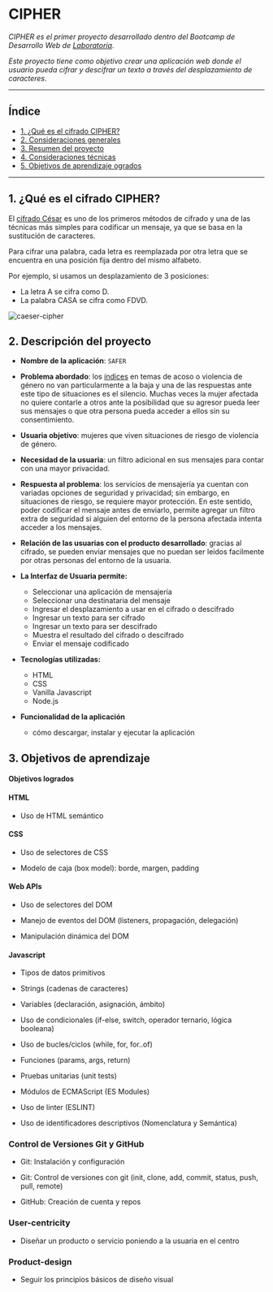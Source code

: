 # CIPHER

*CIPHER es el primer proyecto desarrollado dentro del Bootcamp de Desarrollo Web de [Laboratoria](https://postula.laboratoria.la/scl?utm_source=instapage&utm_medium=referral&utm_campaign=main_page)*.

*Este proyecto tiene como objetivo crear una aplicación web donde el usuario pueda cifrar y descifrar un texto a través del desplazamiento de caracteres*.

***

## Índice

* [1. ¿Qué es el cifrado CIPHER?](#1-¿-qué-es-el-cifrado-cipher-?)
* [2. Consideraciones generales](#2-consideraciones-generales)
* [3. Resumen del proyecto](#3-resumen-del-proyecto)
* [4. Consideraciones técnicas](#4-consideraciones-técnicas)
* [5. Objetivos de aprendizaje ogrados](#5-objetivos-de-aprendizaje-logrados)

***

## 1. ¿Qué es el cifrado CIPHER?

El [cifrado César](https://en.wikipedia.org/wiki/Caesar_cipher) es uno de los primeros métodos de cifrado y una de las técnicas más simples para codificar un mensaje, ya que se basa en la sustitución de caracteres.

Para cifrar una palabra, cada letra es reemplazada por otra letra que se encuentra en una posición fija dentro del mismo alfabeto.

Por ejemplo, si usamos un desplazamiento de 3 posiciones:

* La letra A se cifra como D.
* La palabra CASA se cifra como FDVD.

![caeser-cipher](https://upload.wikimedia.org/wikipedia/commons/thumb/2/2b/Caesar3.svg/2000px-Caesar3.svg.png)

## 2. Descripción del proyecto

* **Nombre de la aplicación**: `SAFER`

* **Problema abordado**: los [índices](https://ocac.cl/observatorio-contra-el-acoso-chile-lanza-primera-encuesta-nacional-sobre-acoso-sexual-en-chile/) en temas de acoso o violencia de género no van particularmente a la baja y una de las respuestas ante este tipo de situaciones es el silencio. Muchas veces la mujer afectada no quiere contarle a otros ante la posibilidad que su agresor pueda leer sus mensajes o que otra persona pueda acceder a ellos sin su consentimiento.

* **Usuaria objetivo**: mujeres que viven situaciones de riesgo de violencia de género.

* **Necesidad de la usuaria**: un filtro adicional en sus mensajes para contar con una mayor privacidad.

* **Respuesta al problema**: los servicios de mensajería ya cuentan con variadas opciones de seguridad y privacidad; sin embargo, en situaciones de riesgo, se requiere mayor protección. En este sentido, poder codificar el mensaje antes de enviarlo, permite agregar un filtro extra de seguridad si alguien del entorno de la persona afectada intenta acceder a los mensajes.

* **Relación de las usuarias con el producto desarrollado**: gracias al cifrado, se pueden enviar mensajes que no puedan ser leídos facilmente por otras personas del entorno de la usuaria.

* **La Interfaz de Usuaria permite:**

  * Seleccionar una aplicación de mensajería
  * Seleccionar una destinataria del mensaje
  * Ingresar el desplazamiento a usar en el cifrado o descifrado
  * Ingresar un texto para ser cifrado
  * Ingresar un texto para ser descifrado
  * Muestra el resultado del cifrado o descifrado
  * Enviar el mensaje codificado

* **Tecnologías utilizadas:**

  * HTML
  * CSS
  * Vanilla Javascript
  * Node.js

* **Funcionalidad de la aplicación**

  * cómo descargar, instalar y ejecutar la aplicación

## 3. Objetivos de aprendizaje

#### Objetivos logrados

#### HTML

* Uso de HTML semántico

#### CSS

* Uso de selectores de CSS

* Modelo de caja (box model): borde, margen, padding

#### Web APIs

* Uso de selectores del DOM

* Manejo de eventos del DOM (listeners, propagación, delegación)

* Manipulación dinámica del DOM

#### Javascript

* Tipos de datos primitivos

* Strings (cadenas de caracteres)

* Variables (declaración, asignación, ámbito)

* Uso de condicionales (if-else, switch, operador ternario, lógica booleana)

* Uso de bucles/ciclos (while, for, for..of)

* Funciones (params, args, return)

* Pruebas unitarias (unit tests)

* Módulos de ECMAScript (ES Modules)

* Uso de linter (ESLINT)

* Uso de identificadores descriptivos (Nomenclatura y Semántica)

### Control de Versiones Git y GitHub

* Git: Instalación y configuración

* Git: Control de versiones con git (init, clone, add, commit, status, push, pull, remote)

* GitHub: Creación de cuenta y repos

### User-centricity

* Diseñar un producto o servicio poniendo a la usuaria en el centro

### Product-design

* Seguir los principios básicos de diseño visual
